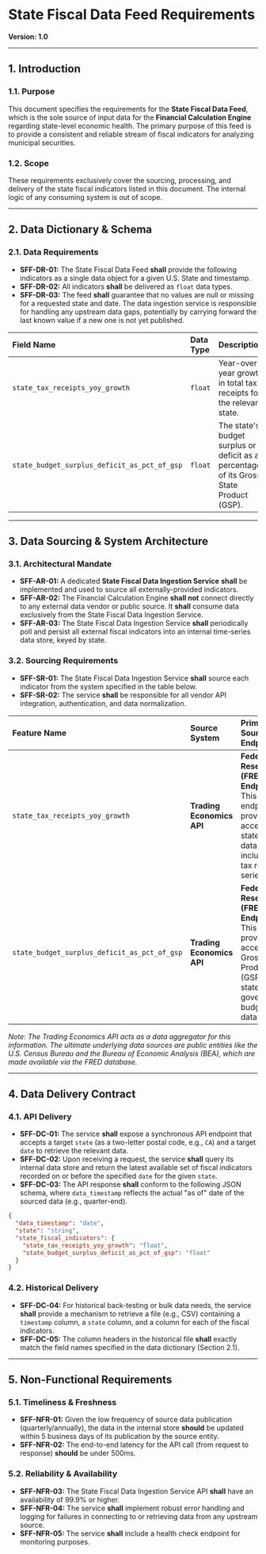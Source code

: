 # State Fiscal Data Feed Requirements

**Version: 1.0**

---

## 1. Introduction

### 1.1. Purpose
This document specifies the requirements for the **State Fiscal Data Feed**, which is the sole source of input data for the **Financial Calculation Engine** regarding state-level economic health. The primary purpose of this feed is to provide a consistent and reliable stream of fiscal indicators for analyzing municipal securities.

### 1.2. Scope
These requirements exclusively cover the sourcing, processing, and delivery of the state fiscal indicators listed in this document. The internal logic of any consuming system is out of scope.

---

## 2. Data Dictionary & Schema

### 2.1. Data Requirements
- **SFF-DR-01:** The State Fiscal Data Feed **shall** provide the following indicators as a single data object for a given U.S. State and timestamp.
- **SFF-DR-02:** All indicators **shall** be delivered as `float` data types.
- **SFF-DR-03:** The feed **shall** guarantee that no values are null or missing for a requested state and date. The data ingestion service is responsible for handling any upstream data gaps, potentially by carrying forward the last known value if a new one is not yet published.

| Field Name                                   | Data Type | Description                                                                                               |
|:---------------------------------------------|:----------|:----------------------------------------------------------------------------------------------------------|
| `state_tax_receipts_yoy_growth`              | `float`   | Year-over-year growth in total tax receipts for the relevant state.                                       |
| `state_budget_surplus_deficit_as_pct_of_gsp` | `float`   | The state's budget surplus or deficit as a percentage of its Gross State Product (GSP).                     |

---

## 3. Data Sourcing & System Architecture

### 3.1. Architectural Mandate
- **SFF-AR-01:** A dedicated **State Fiscal Data Ingestion Service** **shall** be implemented and used to source all externally-provided indicators.
- **SFF-AR-02:** The Financial Calculation Engine **shall not** connect directly to any external data vendor or public source. It **shall** consume data exclusively from the State Fiscal Data Ingestion Service.
- **SFF-AR-03:** The State Fiscal Data Ingestion Service **shall** periodically poll and persist all external fiscal indicators into an internal time-series data store, keyed by state.

### 3.2. Sourcing Requirements
- **SFF-SR-01:** The State Fiscal Data Ingestion Service **shall** source each indicator from the system specified in the table below.
- **SFF-SR-02:** The service **shall** be responsible for all vendor API integration, authentication, and data normalization.

| Feature Name                                   | Source System           | Primary Source / Endpoint                                                                                               |
|:-----------------------------------------------|:------------------------|:------------------------------------------------------------------------------------------------------------------------|
| `state_tax_receipts_yoy_growth`                | **Trading Economics API** | **Federal Reserve (FRED) Endpoint**. This endpoint provides access to state-level data, including tax revenue series.   |
| `state_budget_surplus_deficit_as_pct_of_gsp`   | **Trading Economics API** | **Federal Reserve (FRED) Endpoint**. This provides access to Gross State Product (GSP) and state government budget data. |

*Note: The Trading Economics API acts as a data aggregator for this information. The ultimate underlying data sources are public entities like the U.S. Census Bureau and the Bureau of Economic Analysis (BEA), which are made available via the FRED database.*

---

## 4. Data Delivery Contract

### 4.1. API Delivery
- **SFF-DC-01:** The service **shall** expose a synchronous API endpoint that accepts a target `state` (as a two-letter postal code, e.g., `CA`) and a target `date` to retrieve the relevant data.
- **SFF-DC-02:** Upon receiving a request, the service **shall** query its internal data store and return the latest available set of fiscal indicators recorded on or before the specified `date` for the given `state`.
- **SFF-DC-03:** The API response **shall** conform to the following JSON schema, where `data_timestamp` reflects the actual "as of" date of the sourced data (e.g., quarter-end).

```json
{
  "data_timestamp": "date",
  "state": "string",
  "state_fiscal_indicators": {
    "state_tax_receipts_yoy_growth": "float",
    "state_budget_surplus_deficit_as_pct_of_gsp": "float"
  }
}
```

### 4.2. Historical Delivery
- **SFF-DC-04:** For historical back-testing or bulk data needs, the service **shall** provide a mechanism to retrieve a file (e.g., CSV) containing a `timestamp` column, a `state` column, and a column for each of the fiscal indicators.
- **SFF-DC-05:** The column headers in the historical file **shall** exactly match the field names specified in the data dictionary (Section 2.1).

---

## 5. Non-Functional Requirements

### 5.1. Timeliness & Freshness
- **SFF-NFR-01:** Given the low frequency of source data publication (quarterly/annually), the data in the internal store **should** be updated within 5 business days of its publication by the source entity.
- **SFF-NFR-02:** The end-to-end latency for the API call (from request to response) **should** be under 500ms.

### 5.2. Reliability & Availability
- **SFF-NFR-03:** The State Fiscal Data Ingestion Service API **shall** have an availability of 99.9% or higher.
- **SFF-NFR-04:** The service **shall** implement robust error handling and logging for failures in connecting to or retrieving data from any upstream source.
- **SFF-NFR-05:** The service **shall** include a health check endpoint for monitoring purposes. 